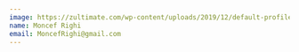 ```yaml
---
image: https://zultimate.com/wp-content/uploads/2019/12/default-profile.png
name: Moncef Righi
email: MoncefRighi@gmail.com
---
```

